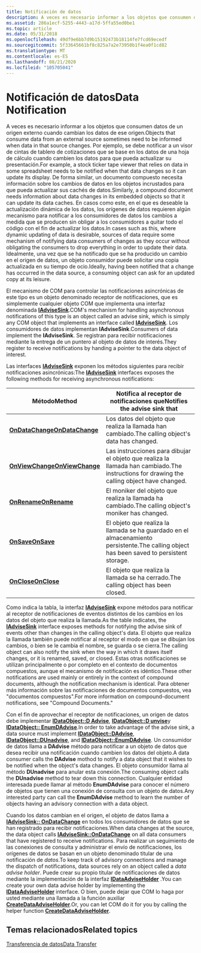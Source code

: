 ```yaml
---
title: Notificación de datos
description: A veces es necesario informar a los objetos que consumen datos de un origen externo cuando cambian los datos de ese origen.
ms.assetid: 286a1ecf-5255-4443-a17d-5ffa55ed0be1
ms.topic: article
ms.date: 05/31/2018
ms.openlocfilehash: 49df9e6bb7d9b15192473b18114fe7fcd69ecedf
ms.sourcegitcommit: 5f33645661bf8c825a7a2e73950b1f4ea0f1cd82
ms.translationtype: MT
ms.contentlocale: es-ES
ms.lasthandoff: 08/21/2020
ms.locfileid: "105705041"
---
```

# <a name="data-notification"></a><span data-ttu-id="59960-103">Notificación de datos</span><span class="sxs-lookup"><span data-stu-id="59960-103">Data Notification</span></span>

<span data-ttu-id="59960-104">A veces es necesario informar a los objetos que consumen datos de un origen externo cuando cambian los datos de ese origen.</span><span class="sxs-lookup"><span data-stu-id="59960-104">Objects that consume data from an external source sometimes need to be informed when data in that source changes.</span></span> <span data-ttu-id="59960-105">Por ejemplo, se debe notificar a un visor de cintas de tablero de cotizaciones que se base en los datos de una hoja de cálculo cuando cambien los datos para que pueda actualizar su presentación.</span><span class="sxs-lookup"><span data-stu-id="59960-105">For example, a stock ticker tape viewer that relies on data in some spreadsheet needs to be notified when that data changes so it can update its display.</span></span> <span data-ttu-id="59960-106">De forma similar, un documento compuesto necesita información sobre los cambios de datos en los objetos incrustados para que pueda actualizar sus cachés de datos.</span><span class="sxs-lookup"><span data-stu-id="59960-106">Similarly, a compound document needs information about data changes in its embedded objects so that it can update its data caches.</span></span> <span data-ttu-id="59960-107">En casos como este, en el que es deseable la actualización dinámica de los datos, los orígenes de datos requieren algún mecanismo para notificar a los consumidores de datos los cambios a medida que se producen sin obligar a los consumidores a quitar todo el código con el fin de actualizar los datos.</span><span class="sxs-lookup"><span data-stu-id="59960-107">In cases such as this, where dynamic updating of data is desirable, sources of data require some mechanism of notifying data consumers of changes as they occur without obligating the consumers to drop everything in order to update their data.</span></span> <span data-ttu-id="59960-108">Idealmente, una vez que se ha notificado que se ha producido un cambio en el origen de datos, un objeto consumidor puede solicitar una copia actualizada en su tiempo de ocio.</span><span class="sxs-lookup"><span data-stu-id="59960-108">Ideally, having been notified that a change has occurred in the data source, a consuming object can ask for an updated copy at its leisure.</span></span>

<span data-ttu-id="59960-109">El mecanismo de COM para controlar las notificaciones asincrónicas de este tipo es un objeto denominado receptor de notificaciones, que es simplemente cualquier objeto COM que implementa una interfaz denominada [**IAdviseSink**](/windows/desktop/api/ObjIdl/nn-objidl-iadvisesink).</span><span class="sxs-lookup"><span data-stu-id="59960-109">COM's mechanism for handling asynchronous notifications of this type is an object called an advise sink, which is simply any COM object that implements an interface called [**IAdviseSink**](/windows/desktop/api/ObjIdl/nn-objidl-iadvisesink).</span></span> <span data-ttu-id="59960-110">Los consumidores de datos implementan **IAdviseSink**.</span><span class="sxs-lookup"><span data-stu-id="59960-110">Consumers of data implement the **IAdviseSink**.</span></span> <span data-ttu-id="59960-111">Se registran para recibir notificaciones mediante la entrega de un puntero al objeto de datos de interés.</span><span class="sxs-lookup"><span data-stu-id="59960-111">They register to receive notifications by handing a pointer to the data object of interest.</span></span>

<span data-ttu-id="59960-112">Las interfaces [**IAdviseSink**](/windows/desktop/api/ObjIdl/nn-objidl-iadvisesink) exponen los métodos siguientes para recibir notificaciones asincrónicas:</span><span class="sxs-lookup"><span data-stu-id="59960-112">The [**IAdviseSink**](/windows/desktop/api/ObjIdl/nn-objidl-iadvisesink) interfaces exposes the following methods for receiving asynchronous notifications:</span></span>



| <span data-ttu-id="59960-113">Método</span><span class="sxs-lookup"><span data-stu-id="59960-113">Method</span></span>                                                      | <span data-ttu-id="59960-114">Notifica al receptor de notificaciones que</span><span class="sxs-lookup"><span data-stu-id="59960-114">Notifies the advise sink that</span></span>                                            |
|-------------------------------------------------------------|--------------------------------------------------------------------------|
| [<span data-ttu-id="59960-115">**OnDataChange**</span><span class="sxs-lookup"><span data-stu-id="59960-115">**OnDataChange**</span></span>](/windows/desktop/api/ObjIdl/nf-objidl-iadvisesink-ondatachange)<br/> | <span data-ttu-id="59960-116">Los datos del objeto que realiza la llamada han cambiado.</span><span class="sxs-lookup"><span data-stu-id="59960-116">The calling object's data has changed.</span></span><br/>                        |
| [<span data-ttu-id="59960-117">**OnViewChange**</span><span class="sxs-lookup"><span data-stu-id="59960-117">**OnViewChange**</span></span>](/windows/desktop/api/ObjIdl/nf-objidl-iadvisesink-onviewchange)<br/> | <span data-ttu-id="59960-118">Las instrucciones para dibujar el objeto que realiza la llamada han cambiado.</span><span class="sxs-lookup"><span data-stu-id="59960-118">The instructions for drawing the calling object have changed.</span></span><br/> |
| [<span data-ttu-id="59960-119">**OnRename**</span><span class="sxs-lookup"><span data-stu-id="59960-119">**OnRename**</span></span>](/windows/desktop/api/ObjIdl/nf-objidl-iadvisesink-onrename)<br/>         | <span data-ttu-id="59960-120">El moniker del objeto que realiza la llamada ha cambiado.</span><span class="sxs-lookup"><span data-stu-id="59960-120">The calling object's moniker has changed.</span></span><br/>                     |
| [<span data-ttu-id="59960-121">**OnSave**</span><span class="sxs-lookup"><span data-stu-id="59960-121">**OnSave**</span></span>](/windows/desktop/api/ObjIdl/nf-objidl-iadvisesink-onsave)<br/>             | <span data-ttu-id="59960-122">El objeto que realiza la llamada se ha guardado en el almacenamiento persistente.</span><span class="sxs-lookup"><span data-stu-id="59960-122">The calling object has been saved to persistent storage.</span></span><br/>      |
| [<span data-ttu-id="59960-123">**OnClose**</span><span class="sxs-lookup"><span data-stu-id="59960-123">**OnClose**</span></span>](/windows/desktop/api/ObjIdl/nf-objidl-iadvisesink-onclose)<br/>           | <span data-ttu-id="59960-124">El objeto que realiza la llamada se ha cerrado.</span><span class="sxs-lookup"><span data-stu-id="59960-124">The calling object has been closed.</span></span><br/>                           |



 

<span data-ttu-id="59960-125">Como indica la tabla, la interfaz [**IAdviseSink**](/windows/desktop/api/ObjIdl/nn-objidl-iadvisesink) expone métodos para notificar al receptor de notificaciones de eventos distintos de los cambios en los datos del objeto que realiza la llamada.</span><span class="sxs-lookup"><span data-stu-id="59960-125">As the table indicates, the [**IAdviseSink**](/windows/desktop/api/ObjIdl/nn-objidl-iadvisesink) interface exposes methods for notifying the advise sink of events other than changes in the calling object's data.</span></span> <span data-ttu-id="59960-126">El objeto que realiza la llamada también puede notificar al receptor el modo en que se dibujan los cambios, o bien se le cambia el nombre, se guarda o se cierra.</span><span class="sxs-lookup"><span data-stu-id="59960-126">The calling object can also notify the sink when the way in which it draws itself changes, or it is renamed, saved, or closed.</span></span> <span data-ttu-id="59960-127">Estas otras notificaciones se utilizan principalmente o por completo en el contexto de documentos compuestos, aunque el mecanismo de notificación es idéntico.</span><span class="sxs-lookup"><span data-stu-id="59960-127">These other notifications are used mainly or entirely in the context of compound documents, although the notification mechanism is identical.</span></span> <span data-ttu-id="59960-128">Para obtener más información sobre las notificaciones de documentos compuestos, vea "documentos compuestos".</span><span class="sxs-lookup"><span data-stu-id="59960-128">For more information on compound-document notifications, see "Compound Documents."</span></span>

<span data-ttu-id="59960-129">Con el fin de aprovechar el receptor de notificaciones, un origen de datos debe implementar [**IDataObject::D Advise**](/windows/desktop/api/ObjIdl/nf-objidl-idataobject-dadvise), [**IDataObject::D unvise**](/windows/desktop/api/ObjIdl/nf-objidl-idataobject-dunadvise)y [**IDataObject:: EnumDAdvise**](/windows/desktop/api/ObjIdl/nf-objidl-idataobject-enumdadvise).</span><span class="sxs-lookup"><span data-stu-id="59960-129">In order to take advantage of the advise sink, a data source must implement [**IDataObject::DAdvise**](/windows/desktop/api/ObjIdl/nf-objidl-idataobject-dadvise), [**IDataObject::DUnadvise**](/windows/desktop/api/ObjIdl/nf-objidl-idataobject-dunadvise), and [**IDataObject::EnumDAdvise**](/windows/desktop/api/ObjIdl/nf-objidl-idataobject-enumdadvise).</span></span> <span data-ttu-id="59960-130">Un consumidor de datos llama a **DAdvise** método para notificar a un objeto de datos que desea recibir una notificación cuando cambien los datos del objeto.</span><span class="sxs-lookup"><span data-stu-id="59960-130">A data consumer calls the **DAdvise** mothod to notify a data object that it wishes to be notified when the object's data changes.</span></span> <span data-ttu-id="59960-131">El objeto consumidor llama al método **DUnadvise** para anular esta conexión.</span><span class="sxs-lookup"><span data-stu-id="59960-131">The consuming object calls the **DUnadvise** method to tear down this connection.</span></span> <span data-ttu-id="59960-132">Cualquier entidad interesada puede llamar al método **EnumDAdvise** para conocer el número de objetos que tienen una conexión de consulta con un objeto de datos.</span><span class="sxs-lookup"><span data-stu-id="59960-132">Any interested party can call the **EnumDAdvise** method to learn the number of objects having an advisory connection with a data object.</span></span>

<span data-ttu-id="59960-133">Cuando los datos cambian en el origen, el objeto de datos llama a [**IAdviseSink:: OnDataChange**](/windows/desktop/api/ObjIdl/nf-objidl-iadvisesink-ondatachange) en todos los consumidores de datos que se han registrado para recibir notificaciones.</span><span class="sxs-lookup"><span data-stu-id="59960-133">When data changes at the source, the data object calls [**IAdviseSink::OnDataChange**](/windows/desktop/api/ObjIdl/nf-objidl-iadvisesink-ondatachange) on all data consumers that have registered to receive notifications.</span></span> <span data-ttu-id="59960-134">Para realizar un seguimiento de las conexiones de consulta y administrar el envío de notificaciones, los orígenes de datos se basan en un objeto denominado titular de una notificación de *datos*.</span><span class="sxs-lookup"><span data-stu-id="59960-134">To keep track of advisory connections and manage the dispatch of notifications, data sources rely on an object called a *data advise holder*.</span></span> <span data-ttu-id="59960-135">Puede crear su propio titular de notificaciones de datos mediante la implementación de la interfaz [**IDataAdviseHolder**](/windows/desktop/api/ObjIdl/nn-objidl-idataadviseholder) .</span><span class="sxs-lookup"><span data-stu-id="59960-135">You can create your own data advise holder by implementing the [**IDataAdviseHolder**](/windows/desktop/api/ObjIdl/nn-objidl-idataadviseholder) interface.</span></span> <span data-ttu-id="59960-136">O bien, puede dejar que COM lo haga por usted mediante una llamada a la función auxiliar [**CreateDataAdviseHolder**](/windows/win32/api/ole2/nf-ole2-createdataadviseholder).</span><span class="sxs-lookup"><span data-stu-id="59960-136">Or, you can let COM do it for you by calling the helper function [**CreateDataAdviseHolder**](/windows/win32/api/ole2/nf-ole2-createdataadviseholder).</span></span>

## <a name="related-topics"></a><span data-ttu-id="59960-137">Temas relacionados</span><span class="sxs-lookup"><span data-stu-id="59960-137">Related topics</span></span>

<dl> <dt>

[<span data-ttu-id="59960-138">Transferencia de datos</span><span class="sxs-lookup"><span data-stu-id="59960-138">Data Transfer</span></span>](data-transfer.md)
</dt> </dl>

 

